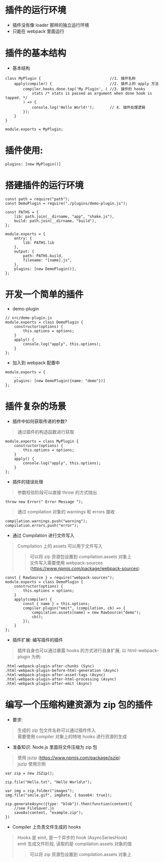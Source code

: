 # 插件的运行环境  
* 插件没有像 loader 那样的独立运行环境  
* 只能在 webpack 里面运行  

# 插件的基本结构  
* 基本结构  
```
class MyPlugin {                               //1. 插件名称
    apply(compiler) {                          //2. 插件上的 apply 方法
        compiler.hooks.done.tap('My Plugin', ( //3. 插件的 hooks
            stats /* stats is passed as argument when done hook is tapped. */
        ) => {
            console.log('Hello World!');       // 4. 插件处理逻辑
        });
    }
}

module.exports = MyPlugin;
```  

# 插件使用:  
```
plugins: [new MyPlugin()]
```  

# 搭建插件的运行环境  
```
const path = require("path");
const DemoPlugin = require("./plugins/demo-plugin.js");

const PATHS = {
    lib: path.join(__dirname, "app", "shake.js"),
    build: path.join(__dirname, "build"),
};

module.exports = {
    entry: {
        lib: PATHS.lib
    },
    output: {
        path: PATHS.build,
        filename: "[name].js",
    },
    plugins: [new DemoPlugin()],
};
```  

# 开发一个简单的插件  
* demo-plugin  
```
// src/demo-plugin.js  
module.exports = class DemoPlugin {
    constructor(options) {
        this.options = options;
    }
    apply() {
        console.log("apply", this.options);
    }
};
```  
* 加入到 webpack 配置中  
```
module.exports = {
    ...
    plugins: [new DemoPlugin({name: "demo"})]
};
```  

# 插件复杂的场景   
* 插件中如何获取传递的参数?  
> 通过插件的构造函数进行获取  
```
module.exports = class MyPlugin {
    constructor(options) {
        this.options = options;
    }
    apply() {
        console.log("apply", this.options);
    }
};
```  

* 插件的错误处理  
> 参数校验阶段可以直接 throw 的方式抛出  
```
throw new Error(" Error Message ");
```  

> 通过 compilation 对象的 warnings 和 errors 接收  
```
compilation.warnings.push("warning");
compilation.errors.push("error");
```  

* 通过 Compilation 进行文件写入  
> Compilation 上的 assets 可以用于文件写入  
>> 可以将 zip 资源包设置到 compilation.assets 对象上  
>> 文件写入需要使用 webpack-sources (https://www.npmjs.com/package/webpack-sources)  
```
const { RawSource } = require("webpack-sources");
module.exports = class DemoPlugin {
    constructor(options) {
        this.options = options;
    }
    apply(compiler) {
        const { name } = this.options;
        compiler.plugin("emit", (compilation, cb) => {
            compilation.assets[name] = new RawSource("demo");
            cb();
        });
    }
};
```  

* 插件扩展: 编写插件的插件  
> 插件自身也可以通过暴露 hooks 的方式进行自身扩展, 以 html-webpack-plugin 为例:  
```
.html-webpack-plugin-after-chunks (Sync)
.html-webpack-plugin-before-html-generation (Async)  
.html-webpack-plugin-after-asset-tags (Async)  
.html-webpack-plugin-after-html-processing (Async)  
.html-webpack-plugin-after-emit (Async)
```  


# 编写一个压缩构建资源为 zip 包的插件  
* 要求:  
> 生成的 zip 包文件名称可以通过插件传入  
> 需要使用 compiler 对象上的特地 hooks 进行资源的生成  

* 准备知识: Node.js 里面将文件压缩为 zip 包  
> 使用 jszip (https://www.npmjs.com/package/jszip)  
> jszip 使用示例   
```
var zip = new JSZip();

zip.file("Hello.txt", "Hello World\n");

var img = zip.folder("images");
img.file("smile.gif", imgData, { base64: true});

zip.generateAsync({type: "blob"}).then(function(content){
    //see FileSaver.js
    saveAs(content, "example.zip");
})
```  

* Compiler 上负责文件生成的 hooks  
> Hooks 是 emit, 是一个异步的 hook (AsyncSeriesHook)  
> emit 生成文件阶段, 读取的是 compilation.assets 对象的值  
>> 可以将 zip 资源包设置到 compilation.assets 对象上  

